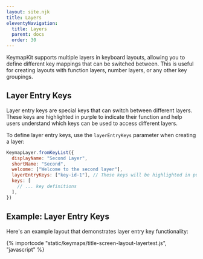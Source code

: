 ```yaml
---
layout: site.njk
title: Layers
eleventyNavigation:
  title: Layers
  parent: docs
  order: 30
---
```


KeymapKit supports multiple layers in keyboard layouts, allowing you to define different key mappings that can be switched between. This is useful for creating layouts with function layers, number layers, or any other key groupings.

## Layer Entry Keys

Layer entry keys are special keys that can switch between different layers. These keys are highlighted in purple to indicate their function and help users understand which keys can be used to access different layers.

To define layer entry keys, use the `layerEntryKeys` parameter when creating a layer:

```javascript
KeymapLayer.fromKeyList({
  displayName: "Second Layer",
  shortName: "Second",
  welcome: ["Welcome to the second layer"],
  layerEntryKeys: ["key-id-1"], // These keys will be highlighted in purple
  keys: [
    // ... key definitions
  ],
})
```

## Example: Layer Entry Keys

Here's an example layout that demonstrates layer entry key functionality:

<div id="layer-test-container"></div>

<script type="module">
  import { KeymapTitleScreenLayoutLayerTest } from "/KeymapKit/keymaps/title-screen-layout-layertest.js";
  const container = document.getElementById("layer-test-container");
  const keymapUi = document.createElement("keymap-ui");
  keymapUi.setModelsAndMaps([KeymapTitleScreenLayoutLayerTest]);
  container.appendChild(keymapUi);
</script>

{% importcode "static/keymaps/title-screen-layout-layertest.js", "javascript" %}